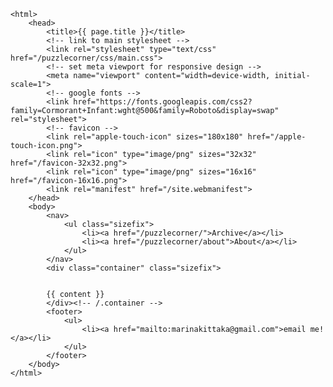 <!DOCTYPE html>
	<html>
		<head>
			<title>{{ page.title }}</title>
			<!-- link to main stylesheet -->
			<link rel="stylesheet" type="text/css" href="/puzzlecorner/css/main.css">
			<!-- set meta viewport for responsive design -->
			<meta name="viewport" content="width=device-width, initial-scale=1">
			<!-- google fonts -->
			<link href="https://fonts.googleapis.com/css2?family=Cormorant+Infant:wght@500&family=Roboto&display=swap" rel="stylesheet">
			<!-- favicon -->
			<link rel="apple-touch-icon" sizes="180x180" href="/apple-touch-icon.png">
			<link rel="icon" type="image/png" sizes="32x32" href="/favicon-32x32.png">
			<link rel="icon" type="image/png" sizes="16x16" href="/favicon-16x16.png">
			<link rel="manifest" href="/site.webmanifest">
		</head>
		<body>
			<nav>
	    		<ul class="sizefix">
	        		<li><a href="/puzzlecorner/">Archive</a></li>
		        	<li><a href="/puzzlecorner/about">About</a></li>
	    		</ul>
			</nav>
			<div class="container" class="sizefix">
			
			
			{{ content }}
			</div><!-- /.container -->
			<footer>
	    		<ul>
	        		<li><a href="mailto:marinakittaka@gmail.com">email me!</a></li>
				</ul>
			</footer>
		</body>
	</html>

